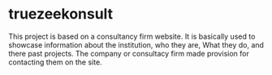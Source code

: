 # truezeekonsult
This project is based on a consultancy firm website. It is basically used to showcase information about the institution, who they are,
What they do, and there past projects.
The company or consultacy firm made provision for contacting them on the site.
